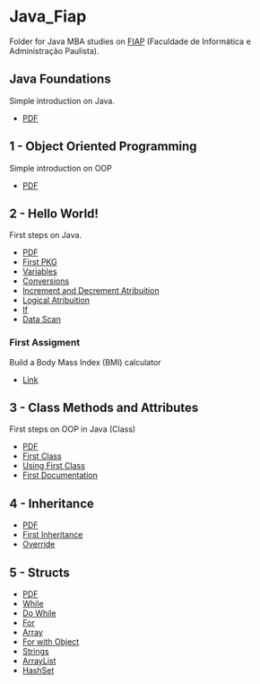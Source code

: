 # Java_Fiap
Folder for Java MBA studies on [FIAP](https://www.googleadservices.com/pagead/aclk?sa=L&ai=DChcSEwiA5ImElNn4AhX1RUgAHfXFDH4YABAAGgJjZQ&ae=2&ohost=www.google.com&cid=CAASJeRo-hpJyI09zbY6wuyJKr5BSyJH0W2SF9QkDxpMXMrwRNJBZ_Q&sig=AOD64_01bx1ajP9jO2R_5zbc1zzD1aWA2w&q&adurl&ved=2ahUKEwixq4SElNn4AhX9BbkGHRrMC6cQ0Qx6BAgCEAE&nis=8&dct=1) (Faculdade de Informática e Administração Paulista).

## Java Foundations
Simple introduction on Java.
- [PDF](https://github.com/Darklabel91/Java_Fiap/blob/main/BasicJava/MBA%20SCJO%20-%20Fase%201%20-%20Capitulo%20de%20projeto_RevFinal.pdf)

## 1 - Object Oriented Programming
Simple introduction on OOP
- [PDF](https://github.com/Darklabel91/Java_Fiap/blob/main/BasicJava/1SCJO%20-%20Fundamentos%20Java%20-%20cap01%20-%20%20Orientacao%20a%20Objetos_RevFinal.pdf)

## 2 - Hello World!
First steps on Java.
- [PDF](https://github.com/Darklabel91/Java_Fiap/blob/main/BasicJava/1SCJO%20-%20Fundamentos%20Java%20-%20cap02%20-%20Hello%20World_RevFinal.pdf)
- [First PKG](https://github.com/Darklabel91/Java_Fiap/blob/main/BasicJava/firstPackege/Hello_World.java)
- [Variables](https://github.com/Darklabel91/Java_Fiap/blob/main/BasicJava/variavbles/Variables_teste.java)
- [Conversions](https://github.com/Darklabel91/Java_Fiap/blob/main/BasicJava/variavbles/Conversions.java)
- [Increment and Decrement Atribuition](https://github.com/Darklabel91/Java_Fiap/blob/main/BasicJava/operators/Operators.java)
- [Logical Atribuition](https://github.com/Darklabel91/Java_Fiap/blob/main/BasicJava/operators/LogicOperators.java)
- [If](https://github.com/Darklabel91/Java_Fiap/blob/main/BasicJava/operators/IfOperator.java)
- [Data Scan](https://github.com/Darklabel91/Java_Fiap/blob/main/BasicJava/readData/DataRead.java)
### First Assigment
Build a Body Mass Index (BMI) calculator
- [Link](https://github.com/Darklabel91/Java_Fiap/tree/main/BMI)

## 3 - Class Methods and Attributes
First steps on OOP in Java (Class)
- [PDF](https://github.com/Darklabel91/Java_Fiap/blob/main/Class/1SCJO%20-%20Fundamentos%20Java%20-%20cap03%20-%20Classes%2C%20metodos%20e%20atributos_RevFinal.pdf)
- [First Class](https://github.com/Darklabel91/Java_Fiap/blob/main/Class/objects/Account.java)
- [Using First Class](https://github.com/Darklabel91/Java_Fiap/blob/main/Class/objects/Test.java)
- [First Documentation](https://github.com/Darklabel91/Java_Fiap/tree/main/Class/doc)

## 4 - Inheritance
- [PDF](https://github.com/Darklabel91/Java_Fiap/blob/main/Inheritance/1SCJO%20-%20Fundamentos%20Java%20-%20cap04%20-%20Heranca_RevFinal.pdf)
- [First Inheritance](https://github.com/Darklabel91/Java_Fiap/blob/main/Inheritance/src/inheritance/SavingsAccount.java)
- [Override](https://github.com/Darklabel91/Java_Fiap/blob/main/Inheritance/src/inheritance/override.java)

## 5 - Structs
- [PDF](https://github.com/Darklabel91/Java_Fiap/blob/main/Structs/1SCJO%20-%20Fundamentos%20Java%20-%20cap05%20-%20Estruturas_RevFinal.pdf)
- [While](https://github.com/Darklabel91/Java_Fiap/blob/main/Loops/src/loops/While.jav)
- [Do While](https://github.com/Darklabel91/Java_Fiap/blob/main/Structs/src/loops/DoWhile.java)
- [For](https://github.com/Darklabel91/Java_Fiap/blob/main/Structs/src/loops/For.java)
- [Array](https://github.com/Darklabel91/Java_Fiap/blob/main/Structs/src/array/array.java)
- [For with Object](https://github.com/Darklabel91/Java_Fiap/blob/main/Structs/src/array/Test.java)
- [Strings](https://github.com/Darklabel91/Java_Fiap/blob/main/Structs/src/string/string.java)
- [ArrayList](https://github.com/Darklabel91/Java_Fiap/blob/main/Structs/src/collections/arrayList.java)
- [HashSet](https://github.com/Darklabel91/Java_Fiap/blob/main/Structs/src/collections/hashSet.java)


